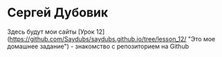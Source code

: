 # Сергей Дубовик
Здесь будут мои сайты
[Урок 12] (https://github.com/Saydubs/saydubs.github.io/tree/lesson_12/ "Это мое домашнее задание") - знакомство с репозиторием на Github
